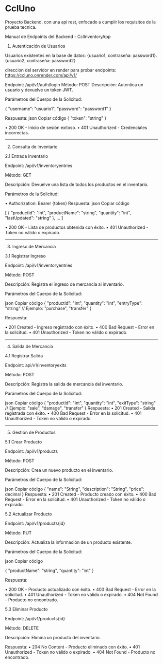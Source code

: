 # CclUno
Proyecto Backend, con una api rest, enfocado a cumplir los requisitos de la prueba tecnica.


Manual de Endpoints del Backend - CclInventoryApp

1. Autenticación de Usuarios

Usuarios existentes en la base de datos: {usuario1, contraseña: password1}.{usuario2, contraseña: password2}

direccion del servidor en render para probar endpoints: https://ccluno.onrender.com/api/v1/

Endpoint: /api/v1/auth/login
Método: POST
Descripción: Autentica un usuario y devuelve un token JWT.

Parámetros del Cuerpo de la Solicitud:

{
    "username": "usuario1",
    "password": "password1"
}

Respuesta:
json
Copiar código
{
    "token": "string"
}

•	200 OK - Inicio de sesión exitoso.
•	401 Unauthorized - Credenciales incorrectas.

-----------------------------------------------------------------------------------------------------------------------

2. Consulta de Inventario

2.1 Entrada Inventario

Endpoint: /api/v1/inventoryentries

Método: GET

Descripción: Devuelve una lista de todos los productos en el inventario.

Parámetros de la Solicitud:

•	Authorization: Bearer {token}
Respuesta:
json
Copiar código

[
    {
        "productId": "int",
        "productName": "string",
        "quantity": "int",
        "lastUpdated": "string"
    },
    ...
]

•	200 OK - Lista de productos obtenida con éxito.
•	401 Unauthorized - Token no válido o expirado.

---------------------------------------------------------------------------------------------------------------------------

3. Ingreso de Mercancía

3.1 Registrar Ingreso

Endpoint: /api/v1/inventoryentries

Método: POST

Descripción: Registra el ingreso de mercancía al inventario.

Parámetros del Cuerpo de la Solicitud:

json
Copiar código
{
    "productId": "int",
    "quantity": "int",
    "entryType": "string"  // Ejemplo: "purchase", "transfer"
}

Respuesta: 

•	201 Created - Ingreso registrado con éxito.
•	400 Bad Request - Error en la solicitud.
•	401 Unauthorized - Token no válido o expirado.

----------------------------------------------------------------------------------------------------------------------------------------------------------------

4. Salida de Mercancía

4.1 Registrar Salida

Endpoint: api/v1/inventoryexits

Método: POST

Descripción: Registra la salida de mercancía del inventario.

Parámetros del Cuerpo de la Solicitud:

json
Copiar código
{
    "productId": "int",
    "quantity": "int",
    "exitType": "string"  // Ejemplo: "sale", "damage", "transfer"
}
Respuesta:
•	201 Created - Salida registrada con éxito.
•	400 Bad Request - Error en la solicitud.
•	401 Unauthorized - Token no válido o expirado.

--------------------------------------------------------------------------------------------------------------------------------------------------------

5. Gestión de Productos

5.1 Crear Producto

Endpoint: /api/v1/products

Método: POST

Descripción: Crea un nuevo producto en el inventario.

Parámetros del Cuerpo de la Solicitud:

json
Copiar código
{
  "name": "String",
  "description": "String",
  "price": decimal
}
Respuesta:
•	201 Created - Producto creado con éxito.
•	400 Bad Request - Error en la solicitud.
•	401 Unauthorized - Token no válido o expirado.


5.2 Actualizar Producto

Endpoint: /api/v1/products{id}

Método: PUT

Descripción: Actualiza la información de un producto existente.

Parámetros del Cuerpo de la Solicitud:

json
Copiar código

{
    "productName": "string",
    "quantity": "int"
}

Respuesta:

•	200 OK - Producto actualizado con éxito.
•	400 Bad Request - Error en la solicitud.
•	401 Unauthorized - Token no válido o expirado.
•	404 Not Found - Producto no encontrado.

5.3 Eliminar Producto

Endpoint: /api/v1/products{id}

Método: DELETE

Descripción: Elimina un producto del inventario.

Respuesta:
•	204 No Content - Producto eliminado con éxito.
•	401 Unauthorized - Token no válido o expirado.
•	404 Not Found - Producto no encontrado.

